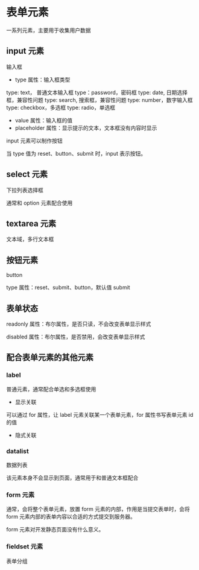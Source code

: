 # 表单元素

一系列元素，主要用于收集用户数据

## input 元素

输入框

- type 属性：输入框类型

type: text， 普通文本输入框
type：password，密码框
type: date, 日期选择框，兼容性问题
type: search, 搜索框，兼容性问题
type: number，数字输入框
type: checkbox，多选框
type: radio，单选框

- value 属性：输入框的值
- placeholder 属性：显示提示的文本，文本框没有内容时显示

input 元素可以制作按钮

当 type 值为 reset、button、submit 时，input 表示按钮。

## select 元素

下拉列表选择框

通常和 option 元素配合使用

## textarea 元素

文本域，多行文本框

## 按钮元素

button

type 属性：reset、submit、button，默认值 submit

## 表单状态

readonly 属性：布尔属性，是否只读，不会改变表单显示样式

disabled 属性：布尔属性，是否禁用，会改变表单显示样式

## 配合表单元素的其他元素

### label

普通元素，通常配合单选和多选框使用

- 显示关联

可以通过 for 属性，让 label 元素关联某一个表单元素，for 属性书写表单元素 id 的值

- 隐式关联

### datalist

数据列表

该元素本身不会显示到页面，通常用于和普通文本框配合

### form 元素

通常，会将整个表单元素，放置 form 元素的内部，作用是当提交表单时，会将 form 元素内部的表单内容以合适的方式提交到服务器。

form 元素对开发静态页面没有什么意义。

### fieldset 元素

表单分组

